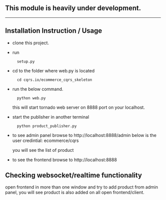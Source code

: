 This module is heavily under development.
----------------------------------------
----------------------------------------


Installation Instruction / Usage
--------------------------------

+ clone this project.

+ run
    
        setup.py

+ cd to the folder where web.py is located
    
        cd cqrs.io/ecommerce_cqrs_skeleton

+ run the below command.

        python web.py

  this will start tornado web server on 8888 port on your localhost.
  
+ start the publisher in another terminal
    
        python product_publisher.py
  
+ to see admin panel browse to http://localhost:8888/admin
  below is the user credintial:
        ecommerce/cqrs
        
  you will see the list of product
  
  
+ to see the frontend browse to http://localhost:8888



Checking websocket/realtime functionality
-----------------------------------------
open frontend in more than one window and try to add product from admin panel, you will see product is also added on all open frontend/client.








